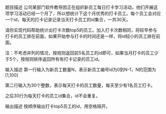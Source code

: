 题目描述
公司某部门软件教导团正在组织新员工每日打卡学习活动，他们开展这项学习活动已经一个月了，所以想统计下这个月优秀的打卡员工。每个员工会对应一个id，每天的打卡记录记录当天打卡员工的id集合，一共30天。

请你实现代码帮助统计出打卡次数top5的员工。加入打卡次数相同，将较早参与打卡的员工排在前面，如果开始参与打卡的时间还是一样，将id较小的员工排在前面。

注：不考虑并列的情况，按规则返回前5名员工的id即可，如果当月打卡的员工少于5个，按规则排序返回所有有打卡记录的员工id。

输入描述
第一行输入为新员工数量N，表示新员工编号id为0到N-1，N的范围为[1,100]

第二行输入为30个整数，表示每天打卡的员工数量，每天至少有1名员工打卡。

之后30行为每天打卡的员工id集合，id不会重复。

输出描述
按顺序输出打卡top5员工的id，用空格隔开。